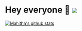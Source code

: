 <div>
 
# Hey everyone 👋   ![](https://komarev.com/ghpvc/?username=mahithabsl&color=blue&style=flat-square&label=Profile+visitors)</div>


<a href="https://github.com/anuraghazra/github-readme-stats">
  <img align="center" src="https://github-readme-stats.anuraghazra1.vercel.app/api?username=mahithabsl&show_icons=true&include_all_commits=true&theme=dracula" alt="Mahitha's github stats" />
</a>
